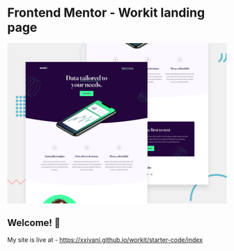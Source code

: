 # Frontend Mentor - Workit landing page

![Design preview for the Workit landing page coding challenge](./preview.jpg)

## Welcome! 👋

My site is live at - https://xxivani.github.io/workit/starter-code/index

